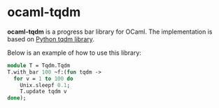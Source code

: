# ocaml-tqdm
__ocaml-tqdm__ is a progress bar library for OCaml. The implementation is
based on [Python tqdm library](https://tqdm.github.io).

Below is an example of how to use this library:
```ocaml
module T = Tqdm.Tqdm
T.with_bar 100 ~f:(fun tqdm ->
  for v = 1 to 100 do
    Unix.sleepf 0.1;
    T.update tqdm v
done);
```
